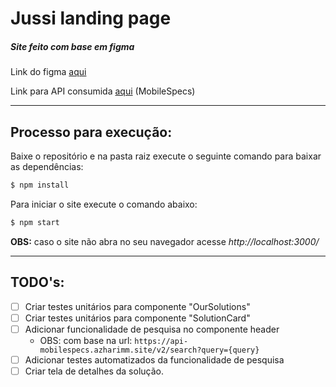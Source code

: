 # Jussi landing page

##### Site feito com base em figma

Link do figma [aqui](https://www.figma.com/file/O9AEeYB6ZWyMTZzMZhvjaY/loja-vtex-jussi?node-id=1%3A2)

Link para API consumida [aqui](https://github.com/azharimm/phone-specs-api) (MobileSpecs)

---
## Processo para execução:

Baixe o repositório e na pasta raiz execute o seguinte comando para baixar as dependências: 

```bash
$ npm install
```

Para iniciar o site execute o comando abaixo:

```bash
$ npm start
```

**OBS:** caso o site não abra no seu navegador acesse *http://localhost:3000/*

___

## TODO's:


- [ ] Criar testes unitários para componente "OurSolutions"
- [ ] Criar testes unitários para componente "SolutionCard"
- [ ] Adicionar funcionalidade de pesquisa no componente header
    - OBS: com base na url: `https://api-mobilespecs.azharimm.site/v2/search?query={query}`
- [ ] Adicionar testes automatizados da funcionalidade de pesquisa
- [ ] Criar tela de detalhes da solução.